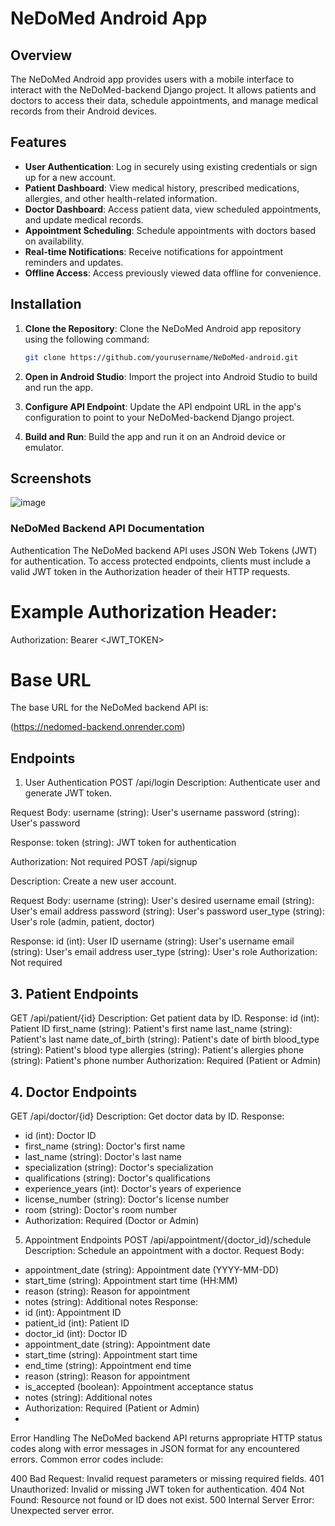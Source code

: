 # NeDoMed Android App

## Overview

The NeDoMed Android app provides users with a mobile interface to interact with the NeDoMed-backend Django project. It allows patients and doctors to access their data, schedule appointments, and manage medical records from their Android devices.

## Features

- **User Authentication**: Log in securely using existing credentials or sign up for a new account.
- **Patient Dashboard**: View medical history, prescribed medications, allergies, and other health-related information.
- **Doctor Dashboard**: Access patient data, view scheduled appointments, and update medical records.
- **Appointment Scheduling**: Schedule appointments with doctors based on availability.
- **Real-time Notifications**: Receive notifications for appointment reminders and updates.
- **Offline Access**: Access previously viewed data offline for convenience.

## Installation

1. **Clone the Repository**: Clone the NeDoMed Android app repository using the following command:

   ```bash
   git clone https://github.com/yourusername/NeDoMed-android.git
2. **Open in Android Studio**: Import the project into Android Studio to build and run the app.
3. **Configure API Endpoint**: Update the API endpoint URL in the app's configuration to point to your NeDoMed-backend Django project.
4. **Build and Run**: Build the app and run it on an Android device or emulator.

## Screenshots
![image](https://github.com/AlanAquinas/NeDoMed/assets/116744376/983ed24c-002c-4f14-afdc-43411087d121)



### NeDoMed Backend API Documentation
Authentication
The NeDoMed backend API uses JSON Web Tokens (JWT) for authentication. To access protected endpoints, clients must include a valid JWT token in the Authorization header of their HTTP requests.

# Example Authorization Header:
Authorization: Bearer <JWT_TOKEN>

# Base URL
The base URL for the NeDoMed backend API is:

(https://nedomed-backend.onrender.com)

## Endpoints
1. User Authentication
POST /api/login
Description: Authenticate user and generate JWT token.

Request Body:
username (string): User's username
password (string): User's password

Response:
token (string): JWT token for authentication

Authorization: Not required
POST /api/signup

Description: Create a new user account.

Request Body:
username (string): User's desired username
email (string): User's email address
password (string): User's password
user_type (string): User's role (admin, patient, doctor)

Response:
id (int): User ID
username (string): User's username
email (string): User's email address
user_type (string): User's role
Authorization: Not required
## 3. Patient Endpoints
GET /api/patient/{id}
Description: Get patient data by ID.
Response:
id (int): Patient ID
first_name (string): Patient's first name
last_name (string): Patient's last name
date_of_birth (string): Patient's date of birth
blood_type (string): Patient's blood type
allergies (string): Patient's allergies
phone (string): Patient's phone number
Authorization: Required (Patient or Admin)
## 4. Doctor Endpoints
GET /api/doctor/{id}
Description: Get doctor data by ID.
Response:
- id (int): Doctor ID
- first_name (string): Doctor's first name
- last_name (string): Doctor's last name
- specialization (string): Doctor's specialization
- qualifications (string): Doctor's qualifications
- experience_years (int): Doctor's years of experience
- license_number (string): Doctor's license number
- room (string): Doctor's room number
- Authorization: Required (Doctor or Admin)
5. Appointment Endpoints
POST /api/appointment/{doctor_id}/schedule
Description: Schedule an appointment with a doctor.
Request Body:
- appointment_date (string): Appointment date (YYYY-MM-DD)
- start_time (string): Appointment start time (HH:MM)
- reason (string): Reason for appointment
- notes (string): Additional notes
Response:
- id (int): Appointment ID
- patient_id (int): Patient ID
- doctor_id (int): Doctor ID
- appointment_date (string): Appointment date
- start_time (string): Appointment start time
- end_time (string): Appointment end time
- reason (string): Reason for appointment
- is_accepted (boolean): Appointment acceptance status
- notes (string): Additional notes
- Authorization: Required (Patient or Admin)
- 
Error Handling
The NeDoMed backend API returns appropriate HTTP status codes along with error messages in JSON format for any encountered errors. Common error codes include:

400 Bad Request: Invalid request parameters or missing required fields. 
401 Unauthorized: Invalid or missing JWT token for authentication. 
404 Not Found: Resource not found or ID does not exist.
500 Internal Server Error: Unexpected server error.
